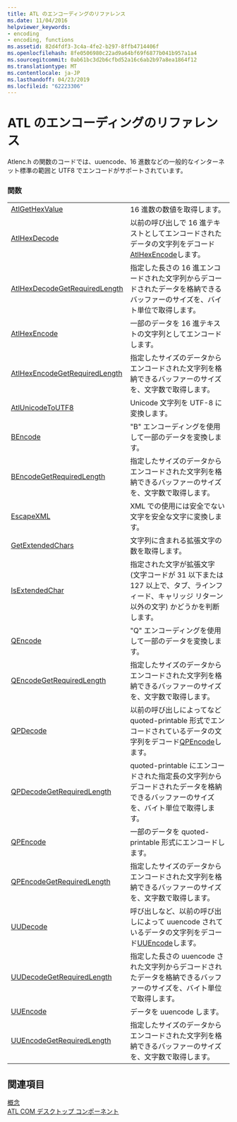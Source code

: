 ```yaml
---
title: ATL のエンコーディングのリファレンス
ms.date: 11/04/2016
helpviewer_keywords:
- encoding
- encoding, functions
ms.assetid: 82d4fdf3-3c4a-4fe2-b297-8ffb4714406f
ms.openlocfilehash: 8fe0506980c22ad9a64bf69f6877b041b957a1a4
ms.sourcegitcommit: 0ab61bc3d2b6cfbd52a16c6ab2b97a8ea1864f12
ms.translationtype: MT
ms.contentlocale: ja-JP
ms.lasthandoff: 04/23/2019
ms.locfileid: "62223306"
---
```

# <a name="atl-encoding-reference"></a>ATL のエンコーディングのリファレンス

Atlenc.h の関数のコードでは、uuencode、16 進数などの一般的なインターネット標準の範囲と UTF8 でエンコードがサポートされています。

### <a name="functions"></a>関数

|||
|-|-|
|[AtlGetHexValue](reference/atl-text-encoding-functions.md#atlgethexvalue)|16 進数の数値を取得します。|
|[AtlHexDecode](reference/atl-text-encoding-functions.md#atlhexdecode)|以前の呼び出しで 16 進テキストとしてエンコードされたデータの文字列をデコード[AtlHexEncode](reference/atl-text-encoding-functions.md#atlhexencode)します。|
|[AtlHexDecodeGetRequiredLength](reference/atl-text-encoding-functions.md#atlhexdecodegetrequiredlength)|指定した長さの 16 進エンコードされた文字列からデコードされたデータを格納できるバッファーのサイズを、バイト単位で取得します。|
|[AtlHexEncode](reference/atl-text-encoding-functions.md#atlhexencode)|一部のデータを 16 進テキストの文字列としてエンコードします。|
|[AtlHexEncodeGetRequiredLength](reference/atl-text-encoding-functions.md#atlhexencodegetrequiredlength)|指定したサイズのデータからエンコードされた文字列を格納できるバッファーのサイズを、文字数で取得します。|
|[AtlUnicodeToUTF8](reference/atl-text-encoding-functions.md#atlunicodetoutf8)|Unicode 文字列を UTF-8 に変換します。|
|[BEncode](reference/atl-text-encoding-functions.md#bencode)|"B" エンコーディングを使用して一部のデータを変換します。|
|[BEncodeGetRequiredLength](reference/atl-text-encoding-functions.md#bencodegetrequiredlength)|指定したサイズのデータからエンコードされた文字列を格納できるバッファーのサイズを、文字数で取得します。|
|[EscapeXML](reference/atl-text-encoding-functions.md#escapexml)|XML での使用には安全でない文字を安全な文字に変換します。|
|[GetExtendedChars](reference/atl-text-encoding-functions.md#getextendedchars)|文字列に含まれる拡張文字の数を取得します。|
|[IsExtendedChar](reference/atl-text-encoding-functions.md#isextendedchar)|指定された文字が拡張文字 (文字コードが 31 以下または 127 以上で、タブ、ラインフィード、キャリッジ リターン以外の文字) かどうかを判断します。|
|[QEncode](reference/atl-text-encoding-functions.md#qencode)|"Q" エンコーディングを使用して一部のデータを変換します。|
|[QEncodeGetRequiredLength](reference/atl-text-encoding-functions.md#qencodegetrequiredlength)|指定したサイズのデータからエンコードされた文字列を格納できるバッファーのサイズを、文字数で取得します。|
|[QPDecode](reference/atl-text-encoding-functions.md#qpdecode)|以前の呼び出しによってなど quoted-printable 形式でエンコードされているデータの文字列をデコード[QPEncode](reference/atl-text-encoding-functions.md#qpencode)します。|
|[QPDecodeGetRequiredLength](reference/atl-text-encoding-functions.md#qpdecodegetrequiredlength)|quoted-printable にエンコードされた指定長の文字列からデコードされたデータを格納できるバッファーのサイズを、バイト単位で取得します。|
|[QPEncode](reference/atl-text-encoding-functions.md#qpencode)|一部のデータを quoted-printable 形式にエンコードします。|
|[QPEncodeGetRequiredLength](reference/atl-text-encoding-functions.md#qpencodegetrequiredlength)|指定したサイズのデータからエンコードされた文字列を格納できるバッファーのサイズを、文字数で取得します。|
|[UUDecode](reference/atl-text-encoding-functions.md#uudecode)|呼び出しなど、以前の呼び出しによって uuencode されているデータの文字列をデコード[UUEncode](reference/atl-text-encoding-functions.md#uuencode)します。|
|[UUDecodeGetRequiredLength](reference/atl-text-encoding-functions.md#uudecodegetrequiredlength)|指定した長さの uuencode された文字列からデコードされたデータを格納できるバッファーのサイズを、バイト単位で取得します。|
|[UUEncode](reference/atl-text-encoding-functions.md#uuencode)|データを uuencode します。|
|[UUEncodeGetRequiredLength](reference/atl-text-encoding-functions.md#uuencodegetrequiredlength)|指定したサイズのデータからエンコードされた文字列を格納できるバッファーのサイズを、文字数で取得します。|

## <a name="see-also"></a>関連項目

[概念](../atl/active-template-library-atl-concepts.md)<br/>
[ATL COM デスクトップ コンポーネント](../atl/atl-com-desktop-components.md)
